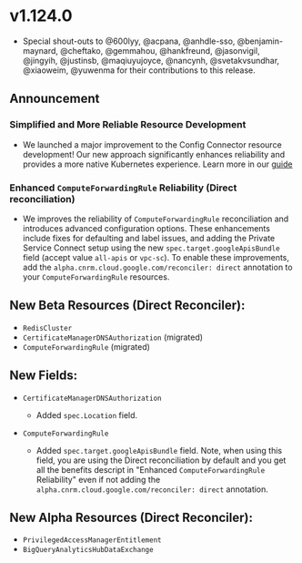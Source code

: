 # v1.124.0

* Special shout-outs to @600lyy, @acpana, @anhdle-sso, @benjamin-maynard, @cheftako, @gemmahou, @hankfreund, @jasonvigil, @jingyih, @justinsb, @maqiuyujoyce, @nancynh, @svetakvsundhar, @xiaoweim, @yuwenma for their contributions to this release.

## Announcement

### Simplified and More Reliable Resource Development 

* We launched a major improvement to the Config Connector resource development!  Our new approach significantly enhances reliability and provides a more native Kubernetes experience. Learn more in our [guide](https://github.com/GoogleCloudPlatform/k8s-config-connector/tree/master/docs/develop-resources)   


### Enhanced `ComputeForwardingRule` Reliability (Direct reconciliation)

* We improves the reliability of `ComputeForwardingRule` reconciliation and introduces advanced configuration options.  These enhancements include fixes for defaulting and label issues, and adding the Private Service Connect setup using the new `spec.target.googleApisBundle` field (accept value `all-apis` or `vpc-sc`). To enable these improvements, add the `alpha.cnrm.cloud.google.com/reconciler: direct` annotation to your `ComputeForwardingRule` resources.

## New Beta Resources (Direct Reconciler):

* `RedisCluster`
* `CertificateManagerDNSAuthorization` (migrated)
* `ComputeForwardingRule` (migrated)

## New Fields:

* `CertificateManagerDNSAuthorization`

  * Added `spec.Location` field.

* `ComputeForwardingRule`

  * Added `spec.target.googleApisBundle` field. Note, when using this field, you are using the Direct reconciliation by default and you get all the benefits descript in "Enhanced `ComputeForwardingRule` Reliability" even if not adding the `alpha.cnrm.cloud.google.com/reconciler: direct` annotation. 

## New Alpha Resources (Direct Reconciler):

* `PrivilegedAccessManagerEntitlement`
* `BigQueryAnalyticsHubDataExchange`
